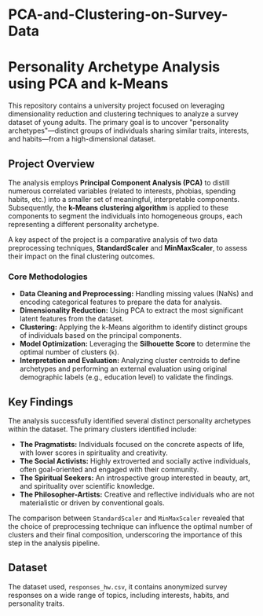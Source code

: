 # PCA-and-Clustering-on-Survey-Data

# Personality Archetype Analysis using PCA and k-Means

This repository contains a university project focused on leveraging dimensionality reduction and clustering techniques to analyze a survey dataset of young adults. The primary goal is to uncover "personality archetypes"—distinct groups of individuals sharing similar traits, interests, and habits—from a high-dimensional dataset.

## Project Overview

The analysis employs **Principal Component Analysis (PCA)** to distill numerous correlated variables (related to interests, phobias, spending habits, etc.) into a smaller set of meaningful, interpretable components. Subsequently, the **k-Means clustering algorithm** is applied to these components to segment the individuals into homogeneous groups, each representing a different personality archetype.

A key aspect of the project is a comparative analysis of two data preprocessing techniques, **StandardScaler** and **MinMaxScaler**, to assess their impact on the final clustering outcomes.

### Core Methodologies

*   **Data Cleaning and Preprocessing:** Handling missing values (NaNs) and encoding categorical features to prepare the data for analysis.
*   **Dimensionality Reduction:** Using PCA to extract the most significant latent features from the dataset.
*   **Clustering:** Applying the k-Means algorithm to identify distinct groups of individuals based on the principal components.
*   **Model Optimization:** Leveraging the **Silhouette Score** to determine the optimal number of clusters (`k`).
*   **Interpretation and Evaluation:** Analyzing cluster centroids to define archetypes and performing an external evaluation using original demographic labels (e.g., education level) to validate the findings.

## Key Findings

The analysis successfully identified several distinct personality archetypes within the dataset. The primary clusters identified include:

*   **The Pragmatists:** Individuals focused on the concrete aspects of life, with lower scores in spirituality and creativity.
*   **The Social Activists:** Highly extroverted and socially active individuals, often goal-oriented and engaged with their community.
*   **The Spiritual Seekers:** An introspective group interested in beauty, art, and spirituality over scientific knowledge.
*   **The Philosopher-Artists:** Creative and reflective individuals who are not materialistic or driven by conventional goals.

The comparison between `StandardScaler` and `MinMaxScaler` revealed that the choice of preprocessing technique can influence the optimal number of clusters and their final composition, underscoring the importance of this step in the analysis pipeline.


## Dataset

The dataset used, `responses_hw.csv`, it contains anonymized survey responses on a wide range of topics, including interests, habits, and personality traits.
